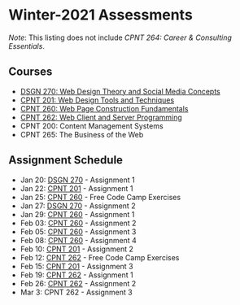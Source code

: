 # Winter-2021 Assessments
*Note*: This listing does not include _CPNT 264: Career & Consulting Essentials_.

## Courses
- [DSGN 270: Web Design Theory and Social Media Concepts](dsgn270)
- [CPNT 201: Web Design Tools and Techniques](cpnt201)
- [CPNT 260: Web Page Construction Fundamentals](cpnt260)
- [CPNT 262: Web Client and Server Programming](cpnt262)
- CPNT 200: Content Management Systems
- CPNT 265: The Business of the Web

## Assignment Schedule
- Jan 20: [DSGN 270](dsgn270) - Assignment 1
- Jan 22: [CPNT 201](cpnt201) - Assignment 1
- Jan 25: [CPNT 260](cpnt260) - Free Code Camp Exercises
- Jan 27: [DSGN 270](dsgn270) - Assignment 2
- Jan 29: [CPNT 260](cpnt260) - Assignment 1
- Feb 03: [CPNT 260](cpnt260) - Assignment 2
- Feb 05: [CPNT 260](cpnt260) - Assignment 3
- Feb 08: [CPNT 260](cpnt260) - Assignment 4
- Feb 10: [CPNT 201](cpnt201) - Assignment 2
- Feb 12: [CPNT 262](cpnt260) - Free Code Camp Exercises
- Feb 15: [CPNT 201](cpnt201) - Assignment 3
- Feb 19: [CPNT 262](cpnt262) - Assignment 1
- Feb 26: [CPNT 262](cpnt262) - Assignment 2
- Mar 3: CPNT 262 - Assignment 3